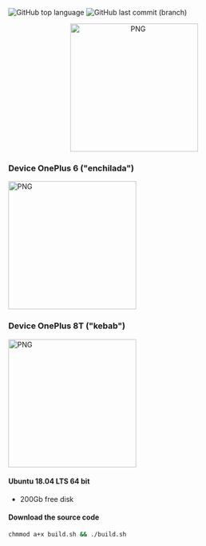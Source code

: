 ![GitHub top language](https://img.shields.io/github/languages/top/azagramac/BuildLineageOS.svg) ![GitHub last commit (branch)](https://img.shields.io/github/last-commit/azagramac/BuildLineageOS/master.svg)

<p align="center">
        <img src="https://github.com/AzagraMac/BuildLineageOS/assets/571796/06ad7818-ed47-4e89-921a-e790096760b4" alt="PNG" height="256px" />
</p>

### Device OnePlus 6 ("enchilada")
<img src="https://github.com/AzagraMac/BuildLineageOS/assets/571796/3670790f-644a-4540-8160-e7d965d3e166" alt="PNG" height="256px" />

### Device OnePlus 8T ("kebab")
<img src="https://github.com/AzagraMac/BuildLineageOS/assets/571796/5bb20749-4846-4203-ad1e-22d3d7b6cd0b" alt="PNG" height="256px" />


#### Ubuntu 18.04 LTS 64 bit
- 200Gb free disk

#### Download the source code
```sh
chmmod a+x build.sh && ./build.sh
```
